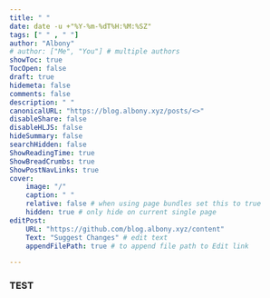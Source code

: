 ```yaml
---
title: " "
date: date -u +"%Y-%m-%dT%H:%M:%SZ"
tags: [" " , " "]
author: "Albony"
# author: ["Me", "You"] # multiple authors
showToc: true
TocOpen: false
draft: true
hidemeta: false
comments: false
description: " "
canonicalURL: "https://blog.albony.xyz/posts/<>"
disableShare: false
disableHLJS: false
hideSummary: false
searchHidden: false
ShowReadingTime: true
ShowBreadCrumbs: true
ShowPostNavLinks: true
cover:
    image: "/"
    caption: " "
    relative: false # when using page bundles set this to true
    hidden: true # only hide on current single page
editPost:
    URL: "https://github.com/blog.albony.xyz/content"
    Text: "Suggest Changes" # edit text
    appendFilePath: true # to append file path to Edit link

---
```

### TEST
